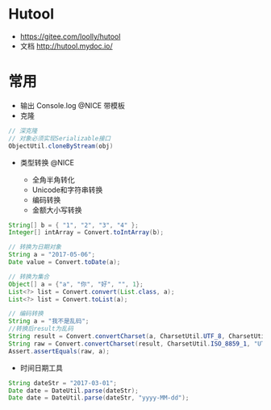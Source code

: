 # Hutool

- https://gitee.com/loolly/hutool
- 文档 http://hutool.mydoc.io/

# 常用 

- 输出 Console.log @NICE 带模板
- 克隆

```java
// 深克隆
// 对象必须实现Serializable接口
ObjectUtil.cloneByStream(obj)
```

- 类型转换 @NICE

    - 全角半角转化
    - Unicode和字符串转换
    - 编码转换
    - 金额大小写转换

```java
String[] b = { "1", "2", "3", "4" };
Integer[] intArray = Convert.toIntArray(b);

// 转换为日期对象
String a = "2017-05-06";
Date value = Convert.toDate(a);

// 转换为集合
Object[] a = {"a", "你", "好", "", 1};
List<?> list = Convert.convert(List.class, a);
List<?> list = Convert.toList(a);

// 编码转换
String a = "我不是乱码";
//转换后result为乱码
String result = Convert.convertCharset(a, CharsetUtil.UTF_8, CharsetUtil.ISO_8859_1);
String raw = Convert.convertCharset(result, CharsetUtil.ISO_8859_1, "UTF-8");
Assert.assertEquals(raw, a);
```

- 时间日期工具

```java
String dateStr = "2017-03-01";
Date date = DateUtil.parse(dateStr);
Date date = DateUtil.parse(dateStr, "yyyy-MM-dd");
```
